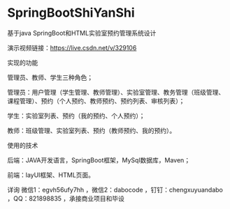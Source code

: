 # SpringBootShiYanShi
基于java SpringBoot和HTML实验室预约管理系统设计

演示视频链接：https://live.csdn.net/v/329106

实现的功能

管理员、教师、学生三种角色；

管理员：用户管理（学生管理、教师管理）、实验室管理、教务管理（班级管理、课程管理）、预约（个人预约、教师预约、预约列表、审核列表）；

学生：实验室列表、预约（我的预约、个人预约）；

教师：班级管理、实验室列表、预约（教师预约、我的预约）。

使用的技术

后端：JAVA开发语言，SpringBoot框架，MySql数据库，Maven；

前端：layUI框架、HTML页面。

详询 微信1：egvh56ufy7hh ，微信2：dabocode ，钉钉：chengxuyuandabo ，QQ：821898835 ，承接商业项目和毕设
